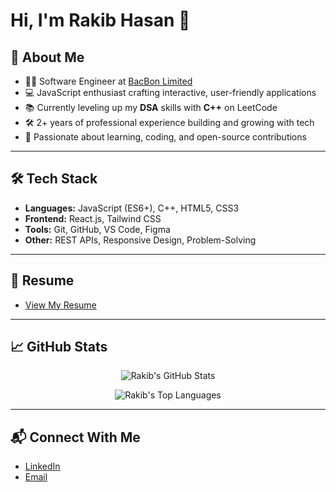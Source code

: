 # Hi, I'm Rakib Hasan 👋

## 🚀 About Me
- 👨‍💻 Software Engineer at [BacBon Limited](https://bacbonltd.com)
- 💻 JavaScript enthusiast crafting interactive, user-friendly applications
- 📚 Currently leveling up my **DSA** skills with **C++** on LeetCode
- 🛠️ 2+ years of professional experience building and growing with tech
- 🌟 Passionate about learning, coding, and open-source contributions

---

## 🛠️ Tech Stack
- **Languages:** JavaScript (ES6+), C++, HTML5, CSS3
- **Frontend:** React.js, Tailwind CSS
- **Tools:** Git, GitHub, VS Code, Figma
- **Other:** REST APIs, Responsive Design, Problem-Solving

---

## 📄 Resume
- [View My Resume](https://drive.google.com/file/d/10Aq6b4UQ7QRJcNOX65Q4o7v_58tYWhOr/view?usp=sharing)

---

## 📈 GitHub Stats
<p align="center">
  <img src="https://github-readme-stats.vercel.app/api?username=mrakib007&show_icons=true&theme=radical" alt="Rakib's GitHub Stats" />
</p>

<p align="center">
  <img src="https://github-readme-stats.vercel.app/api/top-langs/?username=mrakib007&layout=compact&theme=radical" alt="Rakib's Top Languages" />
</p>

---

## 📬 Connect With Me
- [LinkedIn](https://www.linkedin.com/in/rakib1997)
- [Email](mailto:mrakibhasan199744@gmail.com)
